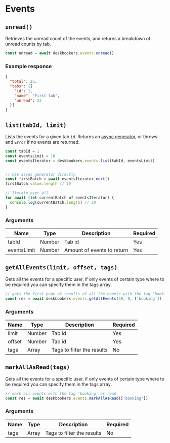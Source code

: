# Events

## `unread()`
Retrieves the unread count of the events, and returns a breakdown of unread counts by tab.

```js
const unread = await deskbookers.events.unread()
```

### Example response

```json
{
  "total": 25,
  "tabs": [{
    "id": 1,
    "name": "First tab",
    "unread": 22
  }]
}
```

## `list(tabId, limit)`
Lists the events for a given tab `id`. Returns an [async generator](https://github.com/tc39/proposal-async-iteration), or throws and `Error` if no events are returned.

```js
const tabId = 1
const eventsLimit = 10
const eventsIterator = deskbookers.events.list(tabId, eventsLimit)


// Use async generator directly
const firstBatch = await eventsIterator.next()
firstBatch.value.length // 10

// Iterate over all
for await (let currentBatch of eventsIterator) {
  console.log(currentBatch.length) // 10
}
```

### Arguments
Name | Type | Description | Required
--- | --- | --- | ---
tabId | Number | Tab id | Yes
eventsLimit | Number | Amount of events to return | Yes

## `getAllEvents(limit, offset, tags)`
Gets all the events for a specific user, if only events of certain type where to be required you can specify them in the tags array.

```js
// gets the first page of results of all the events with the tag 'booking'
const res = await deskbookers.events.getAllEvents(30, 0, ['booking'])
```

### Arguments
Name | Type | Description | Required
--- | --- | --- | ---
limit | Number | Tab id | Yes
offset | Number | Tab id | Yes
tags | Array | Tags to filter the results | No

## `markAllAsRead(tags)`
Gets all the events for a specific user, if only events of certain type where to be required you can specify them in the tags array.

```js
// mark all events with the tag 'booking' as read
const res = await deskbookers.events.markAllAsRead(['booking'])
```

### Arguments
Name | Type | Description | Required
--- | --- | --- | ---
tags | Array | Tags to filter the results | No
